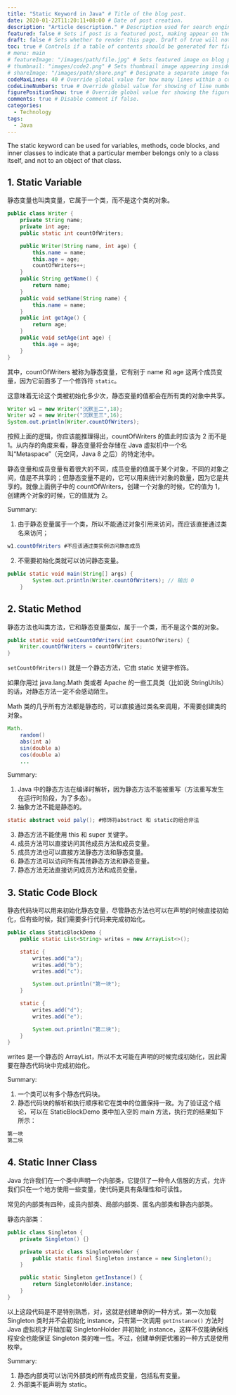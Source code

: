 ```yaml
---
title: "Static Keyword in Java" # Title of the blog post.
date: 2020-01-22T11:20:11+08:00 # Date of post creation.
description: "Article description." # Description used for search engine.
featured: false # Sets if post is a featured post, making appear on the home page side bar.
draft: false # Sets whether to render this page. Draft of true will not be rendered.
toc: true # Controls if a table of contents should be generated for first-level links automatically.
# menu: main
# featureImage: "/images/path/file.jpg" # Sets featured image on blog post.
# thumbnail: "images/code2.png" # Sets thumbnail image appearing inside card on homepage.
# shareImage: "/images/path/share.png" # Designate a separate image for social media sharing.
codeMaxLines: 40 # Override global value for how many lines within a code block before auto-collapsing.
codeLineNumbers: true # Override global value for showing of line numbers within code block.
figurePositionShow: true # Override global value for showing the figure label.
comments: true # Disable comment if false.
categories:
  - Technology
tags:
  - Java
---
```

The static keyword can be used for variables, methods, code blocks, and inner classes to indicate that a particular member belongs only to a class itself, and not to an object of that class.
<!--more-->

## 1. Static Variable

静态变量也叫类变量，它属于一个类，而不是这个类的对象。

```java
public class Writer {
    private String name;
    private int age;
    public static int countOfWriters;

    public Writer(String name, int age) {
        this.name = name;
        this.age = age;
        countOfWriters++;
    }
    public String getName() {
        return name;
    }
    public void setName(String name) {
        this.name = name;
    }
    public int getAge() {
        return age;
    }
    public void setAge(int age) {
        this.age = age;
    }
}
```

其中，countOfWriters 被称为静态变量，它有别于 name 和 age 这两个成员变量，因为它前面多了一个修饰符 `static`。

这意味着无论这个类被初始化多少次，静态变量的值都会在所有类的对象中共享。

```java
Writer w1 = new Writer("沉默王二",18);
Writer w2 = new Writer("沉默王三",16);
System.out.println(Writer.countOfWriters);
```

按照上面的逻辑，你应该能推理得出，countOfWriters 的值此时应该为 2 而不是 1。从内存的角度来看，静态变量将会存储在 Java 虚拟机中一个名叫“Metaspace”（元空间，Java 8 之后）的特定池中。

静态变量和成员变量有着很大的不同，成员变量的值属于某个对象，不同的对象之间，值是不共享的；但静态变量不是的，它可以用来统计对象的数量，因为它是共享的。就像上面例子中的 countOfWriters，创建一个对象的时候，它的值为 1，创建两个对象的时候，它的值就为 2。

Summary:

1. 由于静态变量属于一个类，所以不能通过对象引用来访问，而应该直接通过类名来访问；

```java
w1.countOfWriters #不应该通过类实例访问静态成员
```

2. 不需要初始化类就可以访问静态变量。

```java
public static void main(String[] args) {
        System.out.println(Writer.countOfWriters); // 输出 0
    }
```



## 2. Static Method

静态方法也叫类方法，它和静态变量类似，属于一个类，而不是这个类的对象。

```java
public static void setCountOfWriters(int countOfWriters) {
    Writer.countOfWriters = countOfWriters;
}
```

`setCountOfWriters()` 就是一个静态方法，它由 static 关键字修饰。

如果你用过 java.lang.Math 类或者 Apache 的一些工具类（比如说 StringUtils）的话，对静态方法一定不会感动陌生。

Math 类的几乎所有方法都是静态的，可以直接通过类名来调用，不需要创建类的对象。

```java
Math.
    random()
    abs(int a)
    sin(double a)
    cos(double a)
    ...
```

Summary:

1. Java 中的静态方法在编译时解析，因为静态方法不能被重写（方法重写发生在运行时阶段，为了多态）。
2. 抽象方法不能是静态的。

```java
static abstract void paly(); #修饰符abstract 和 static的组合非法
```

3. 静态方法不能使用 this 和 super 关键字。
4. 成员方法可以直接访问其他成员方法和成员变量。
5. 成员方法也可以直接方法静态方法和静态变量。
6. 静态方法可以访问所有其他静态方法和静态变量。
7. 静态方法无法直接访问成员方法和成员变量。

## 3. Static Code Block

静态代码块可以用来初始化静态变量，尽管静态方法也可以在声明的时候直接初始化，但有些时候，我们需要多行代码来完成初始化。

```java
public class StaticBlockDemo {
    public static List<String> writes = new ArrayList<>();

    static {
        writes.add("a");
        writes.add("b");
        writes.add("c");

        System.out.println("第一块");
    }

    static {
        writes.add("d");
        writes.add("e");

        System.out.println("第二块");
    }
}
```

writes 是一个静态的 ArrayList，所以不太可能在声明的时候完成初始化，因此需要在静态代码块中完成初始化。

Summary:

1. 一个类可以有多个静态代码块。
2. 静态代码块的解析和执行顺序和它在类中的位置保持一致。为了验证这个结论，可以在 StaticBlockDemo 类中加入空的 main 方法，执行完的结果如下所示：

```java
第一块
第二块
```

## 4. Static Inner Class

Java 允许我们在一个类中声明一个内部类，它提供了一种令人信服的方式，允许我们只在一个地方使用一些变量，使代码更具有条理性和可读性。

常见的内部类有四种，成员内部类、局部内部类、匿名内部类和静态内部类。

静态内部类：

```java
public class Singleton {
    private Singleton() {}

    private static class SingletonHolder {
        public static final Singleton instance = new Singleton();
    }

    public static Singleton getInstance() {
        return SingletonHolder.instance;
    }
}
```

以上这段代码是不是特别熟悉，对，这就是创建单例的一种方式，第一次加载 Singleton 类时并不会初始化 instance，只有第一次调用 `getInstance()` 方法时 Java 虚拟机才开始加载 SingletonHolder 并初始化 instance，这样不仅能确保线程安全也能保证 Singleton 类的唯一性。不过，创建单例更优雅的一种方式是使用枚举。

Summary:

1. 静态内部类可以访问外部类的所有成员变量，包括私有变量。
2. 外部类不能声明为 static。

